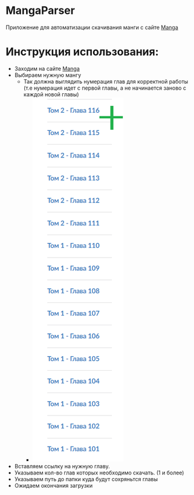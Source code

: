 # MangaParser
Приложение для автоматизации скачивания манги с сайте [Manga](https://manga-online.biz/)

# Инструкция использования:

+ Заходим на сайте [Manga](https://manga-online.biz/)
+ Выбираем нужную мангу
    + Так должна выглядить нумерация глав для корректной работы (т.е нумерация идет с первой главы, а не начинается заново с каждой новой главы)
        + ![Image](https://github.com/JustKaneri/MangaParser/blob/master/Tak.png)
+ Вставляем ссылку на нужную главу.
+ Указываем кол-во глав которых необходимо скачать. (1 и более)
+ Указываем путь до папки куда будут сохряньтся главы
+ Ожидаем окончания загрузки 
      
